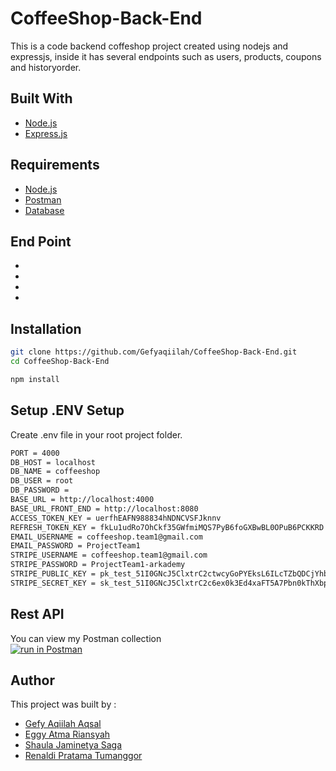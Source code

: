 # CoffeeShop-Back-End
This is a code backend coffeshop project created using nodejs and expressjs, inside it has several endpoints such as users, products, coupons and historyorder.

## Built With
* [Node.js](https://nodejs.org/en/)
* [Express.js](https://expressjs.com/)

## Requirements
* [Node.js](https://nodejs.org/en/)
* [Postman](https://www.getpostman.com/)
* [Database](coffeeshop.sql)

## End Point
* 
*
*
*

## Installation
```bash
git clone https://github.com/Gefyaqiilah/CoffeeShop-Back-End.git
cd CoffeeShop-Back-End
```
```bash
npm install
```

## Setup .ENV Setup
Create .env file in your root project folder.<br>
```bash
PORT = 4000
DB_HOST = localhost
DB_NAME = coffeeshop
DB_USER = root
DB_PASSWORD = 
BASE_URL = http://localhost:4000
BASE_URL_FRONT_END = http://localhost:8080
ACCESS_TOKEN_KEY = uerfhEAFN988834hNDNCVSFJknnv
REFRESH_TOKEN_KEY = fkLu1udRo7OhCkf35GWfmiMQS7PyB6foGXBwBL0OPuB6PCKKRD
EMAIL_USERNAME = coffeeshop.team1@gmail.com
EMAIL_PASSWORD = ProjectTeam1
STRIPE_USERNAME = coffeeshop.team1@gmail.com
STRIPE_PASSWORD = ProjectTeam1-arkademy
STRIPE_PUBLIC_KEY = pk_test_51I0GNcJ5ClxtrC2ctwcyGoPYEksL6ILcTZbQDCjYhbBllL0adGHYxncD7tvSBx4VNC0KIj4WEf2Q94xWjMZZesd700q7EptCXK
STRIPE_SECRET_KEY = sk_test_51I0GNcJ5ClxtrC2c6ex0k3Ed4xaFT5A7Pbn0kThXbpYFhk8A2b8mtlDxdJKU3Wq6LLBRLRqAL5rXV6wvBp61hNUi00JIntb5mp
```

## Rest API
You can view my Postman collection </br>
[![run in Postman](https://run.pstmn.io/button.svg)](https://www.getpostman.com/collections/2192875accb7d2886d73)

## Author
This project was built by :
* [Gefy Aqiilah Aqsal](https://github.com/Gefyaqiilah)
* [Eggy Atma Riansyah](https://github.com/eggyatma2908)
* [Shaula Jaminetya Saga](https://github.com/sjasminetya)
* [Renaldi Pratama Tumanggor](https://github.com/renaldipratama97)
